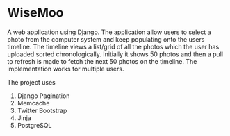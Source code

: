 WiseMoo
=======
A web application using Django. The application allow users to select a photo from the computer system and keep 
populating onto the users timeline. The timeline views a list/grid of all the photos which the user has uploaded 
sorted chronologically. Initially it shows 50 photos and then a pull to refresh is made to fetch the next 50 photos 
on the timeline. The implementation works for multiple users.

The project uses 
1. Django Pagination
2. Memcache
3. Twitter Bootstrap
4. Jinja
5. PostgreSQL
